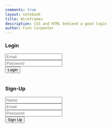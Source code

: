 ```yaml
---
comments: true
layout: notebook
title: Wireframes
description: CSS and HTML behiend a good login
author: Finn Carpenter
---
```


<div class="login-container">
    <div class="card">
        <h3>Login</h3>
        <div class="Email">
            <input id="signInEmailInput" class="input" placeholder="Email">
        </div>
        <div class="Password">
            <input id="signInPasswordInput" class="input" placeholder="Password">
        </div>
        <div class="Buttons">
            <button class="signInButton" onclick="log()">Login</button>
        </div>
    </div>
</div>

<br>

<div class="login-container">
    <div class="card2">
        <h3>Sign-Up</h3>
        <div class="Name">
            <input id="signUpNameInput" class="input" placeholder="Name">
        </div>
        <div class="Email">
            <input id="signUpEmailInput" class="input" placeholder="Email">
        </div>
        <div class="Password">
            <input id="signUpPasswordInput" type="password" class="input" placeholder="Password">
        </div>
        <div class="Buttons">
            <button class="signUpButton" onclick="signup_user()">Sign Up</button>
        </div>
    </div>
</div>


<script>
    function login_user() {

                // You can make a POST request here to your authentication endpoint
                

                // Comment out next line for local testing
                var url = "http://localhost:8032";
                const login_url = url + '/authenticate';
                const body = {
                    email: document.getElementById("signInEmailInput").value,
                    password: document.getElementById("signInPasswordInput").value,
                };

                console.log(JSON.stringify(body));
                const requestOptions = {
                    method: 'POST',
                    mode: 'cors',
                    cache: 'no-cache',
                    credentials: 'include',
                    body: JSON.stringify(body),
                    headers: {
                        "content-type": "application/json",
                        "Access-Control-Allow-Credentials": "true",
                        "Access-Control-Allow-Origin": "*",
                    },
                };

                // Fetch JWT
                fetch(login_url, requestOptions)
                    .then(response => {
                        if (!response.ok) {
                            const errorMsg = 'Login error: ' + response.status;
                            console.log(errorMsg);
                            return;
                        }
                        // Success!!!
                        // code for success like redirect
                });
    }

    function signup_user() {
        var requestOptions = {
            method: 'POST',
            mode: 'cors',
            cache: 'no-cache',
            credentials: 'include',
        };

        let fetchName = document.getElementById("signUpNameInput").value
        let fetchEmail = document.getElementById("signUpEmailInput").value
        let fetchPassword = document.getElementById("signUpPasswordInput").value

        fetch(`https://DEPLOYED_URL.com/api/person/post?email=${fetchEmail}&password=${fetchPassword}@123&name=${fetchName}`, requestOptions)
        .then(response => {
            if (!response.ok) {
                const errorMsg = 'Login error: ' + response.status;
                console.log(errorMsg);
                return;
            }
            // Success!!!
            // Redirect to Database location
            console.log("success")
        });
        window.location.href = "http://127.0.0.1:4100/Login-Lesson/database";
    }

    function log() {
        var myHeaders = new Headers();
        myHeaders.append("Content-Type", "application/json");

        var raw = JSON.stringify({
            "email": "toby@gmail.com",
            "password": "123Toby!"
        });

        var requestOptions = {
            method: 'POST',
            headers: myHeaders,
            credentials: 'include',  // Include this line for cross-origin requests with credentials
            body: raw,
            redirect: 'follow'
        };

        fetch("http://localhost:8032/authenticate", requestOptions)
        .then(response => response.text())
        .then(result => console.log(result))
        .catch(error => console.log('error', error));

         window.location.href = "http://127.0.0.1:4100/Login-Lesson/database";
    }

</script>